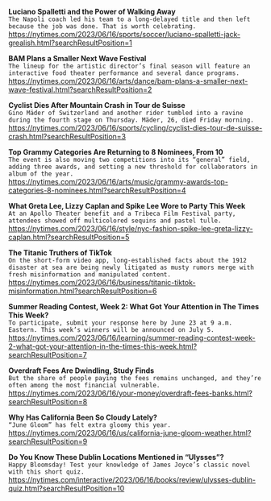 **Luciano Spalletti and the Power of Walking Away**\
`The Napoli coach led his team to a long-delayed title and then left because the job was done. That is worth celebrating.`\
https://nytimes.com/2023/06/16/sports/soccer/luciano-spalletti-jack-grealish.html?searchResultPosition=1

**BAM Plans a Smaller Next Wave Festival**\
`The lineup for the artistic director’s final season will feature an interactive food theater performance and several dance programs.`\
https://nytimes.com/2023/06/16/arts/dance/bam-plans-a-smaller-next-wave-festival.html?searchResultPosition=2

**Cyclist Dies After Mountain Crash in Tour de Suisse**\
`Gino Mäder of Switzerland and another rider tumbled into a ravine during the fourth stage on Thursday. Mäder, 26, died Friday morning.`\
https://nytimes.com/2023/06/16/sports/cycling/cyclist-dies-tour-de-suisse-crash.html?searchResultPosition=3

**Top Grammy Categories Are Returning to 8 Nominees, From 10**\
`The event is also moving two competitions into its “general” field, adding three awards, and setting a new threshold for collaborators in album of the year.`\
https://nytimes.com/2023/06/16/arts/music/grammy-awards-top-categories-8-nominees.html?searchResultPosition=4

**What Greta Lee, Lizzy Caplan and Spike Lee Wore to Party This Week**\
`At an Apollo Theater benefit and a Tribeca Film Festival party, attendees showed off multicolored sequins and pastel tulle.`\
https://nytimes.com/2023/06/16/style/nyc-fashion-spike-lee-greta-lizzy-caplan.html?searchResultPosition=5

**The Titanic Truthers of TikTok**\
`On the short-form video app, long-established facts about the 1912 disaster at sea are being newly litigated as musty rumors merge with fresh misinformation and manipulated content.`\
https://nytimes.com/2023/06/16/business/titanic-tiktok-misinformation.html?searchResultPosition=6

**Summer Reading Contest, Week 2: What Got Your Attention in The Times This Week?**\
`To participate, submit your response here by June 23 at 9 a.m. Eastern. This week’s winners will be announced on July 5.`\
https://nytimes.com/2023/06/16/learning/summer-reading-contest-week-2-what-got-your-attention-in-the-times-this-week.html?searchResultPosition=7

**Overdraft Fees Are Dwindling, Study Finds**\
`But the share of people paying the fees remains unchanged, and they’re often among the most financial vulnerable.`\
https://nytimes.com/2023/06/16/your-money/overdraft-fees-banks.html?searchResultPosition=8

**Why Has California Been So Cloudy Lately?**\
`“June Gloom” has felt extra gloomy this year.`\
https://nytimes.com/2023/06/16/us/california-june-gloom-weather.html?searchResultPosition=9

**Do You Know These Dublin Locations Mentioned in “Ulysses”?**\
`Happy Bloomsday! Test your knowledge of James Joyce’s classic novel with this short quiz.`\
https://nytimes.com/interactive/2023/06/16/books/review/ulysses-dublin-quiz.html?searchResultPosition=10

